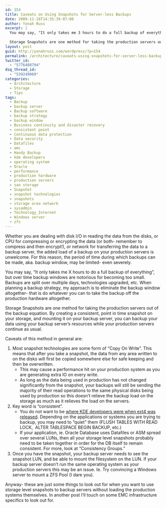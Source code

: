 ```yaml
---
id: 154
title: Caveats on Using Snapshots for Server-less Backups
date: 2009-11-16T14:35:39-07:00
author: Yonah Russ
excerpt: |
  You may say, "It only takes me 3 hours to do a full backup of everything", but over time backup windows are notorious for becoming too small. Backups are split over multiple days, technologies upgraded, etc. When planning a backup strategy, my approach is to eliminate the backup window altogether- that is do whatever you can to take the backup off the production hardware altogether.
  
  Storage Snapshots are one method for taking the production servers out of the backup equation.
layout: post
guid: http://yonahruss.com/wordpress/?p=154
permalink: /architecture/caveats-using-snapshots-for-server-less-backups.html
twitter_id:
  - "5776488794"
dsq_thread_id:
  - "539249069"
categories:
  - Architecture
  - Storage
  - Tips
tags:
  - Backup
  - backup server
  - Backup software
  - backup strategy
  - backup window
  - Business continuity and disaster recovery
  - consistent point
  - Continuous data protection
  - Data security
  - Datafiles
  - emc
  - Handy Backup
  - kde developers
  - operating system
  - Oracle
  - performance
  - production hardware
  - production servers
  - san storage
  - Snapshot
  - snapshot technologies
  - snapshots
  - storage area network
  - sysadmin
  - Technology_Internet
  - Windows server
  - zfs
---
```

Whether you are dealing with disk I/O in reading the data from the disks, or CPU for compressing or encrypting the data (or both- remember to compress and then encrypt!), or network for transferring the data to a backup server, the added load of a backup on your production servers is unwelcome. For this reason, the period of time during which backups can be made, aka. backup window, may be limited- even severely.

You may say, &#8220;It only takes me X hours to do a full backup of everything&#8221;, but over time backup windows are notorious for becoming too small. Backups are split over multiple days, technologies upgraded, etc. When planning a backup strategy, my approach is to eliminate the backup window altogether- that is do whatever you can to take the backup off the production hardware altogether.

Storage Snapshots are one method for taking the production servers out of the backup equation. By creating a consistent, point in time snapshot on your storage, and mounting it on your backup server, you can backup your data using your backup server&#8217;s resources while your production servers continue as usual.

Caveats of this method in general are:

  1. Most snapshot technologies are some form of &#8220;Copy On Write&#8221;. This means that after you take a snapshot, the data from any area written to on the disks will first be copied somewhere else for safe keeping and then be overwritten. 
      * This may cause a performance hit on your production system as you are generating extra IO on every write.
      * As long as the data being used in production has not changed significantly from the snapshot, your backups will still be sending the majority of their read operations to the same physical disks being used by production so this doesn&#8217;t relieve the backup load on the storage as much as it relieves the load on the servers.
  2. Key word is &#8220;consistent&#8221;. 
      * You do not want to be <a rel="nofollow" href="https://bugs.edge.launchpad.net/ubuntu/+source/linux/+bug/317781">where KDE developers were when ext4 was released</a>. Depending on the applications or systems you are trying to backup, you may need to &#8220;quiet&#8221; them (FLUSH TABLES WITH READ LOCK,  ALTER TABLESPACE <tablespacename> BEGIN BACKUP, etc.)
      * If your application, ie. Oracle Database uses Datafiles or ASM spread over several LUNs, then all your storage level snapshots probably need to be taken together in order for the DB itself to remain consistent. For more, look at &#8220;Consistency Groups.&#8221;
  3. Once you have the snapshot, your backup server needs to see the snapshot LUN, and be able to mount the filesystem on the LUN. If your backup server doesn&#8217;t run the same operating system as your production servers this may be an issue. Ie. Try convincing a Windows server to mount a ZFS Pool (I dare you).

Anyway- these are just some things to look out for when you want to use storage level snapshots to backup servers without loading the production systems themselves. In another post I&#8217;ll touch on some EMC infrastructure specifics to look out for.